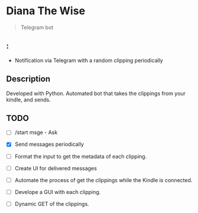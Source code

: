 # Diana The Wise
> Telegram bot

## :
- Notification via Telegram with a random clipping periodically

## Description
Developed with Python. Automated bot that takes the clippings from your kindle, and sends.

## TODO
- [ ] /start msge - Ask
- [x] Send messages periodically
- [ ] Format the input to get the metadata of each clipping.
- [ ] Create UI for delivered messages


- [ ] Automate the process of get the clippings while the Kindle is connected.
- [ ] Develope a GUI with each clipping.
- [ ] Dynamic GET of the clippings.